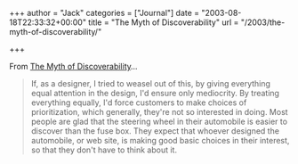 +++
author = "Jack"
categories = ["Journal"]
date = "2003-08-18T22:33:32+00:00"
title = "The Myth of Discoverability"
url = "/2003/the-myth-of-discoverability/"

+++

From [The Myth of Discoverability][1]&#8230;
  


> If, as a designer, I tried to weasel out of this, by giving everything equal attention in the design, I'd ensure only mediocrity. By treating everything equally, I'd force customers to make choices of prioritization, which generally, they're not so interested in doing. Most people are glad that the steering wheel in their automobile is easier to discover than the fuse box. They expect that whoever designed the automobile, or web site, is making good basic choices in their interest, so that they don't have to think about it.

 [1]: http://www.uiweb.com/issues/issue26.htm